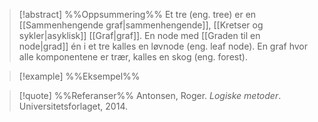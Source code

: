 
> [!abstract] %%Oppsummering%%
> Et tre (eng. tree) er en [[Sammenhengende graf|sammenhengende]], [[Kretser og sykler|asyklisk]] [[Graf|graf]]. En node med [[Graden til en node|grad]] én i et tre kalles en løvnode (eng. leaf node). En graf hvor alle komponentene er trær, kalles en skog (eng. forest).

> [!example] %%Eksempel%%
> 

> [!quote] %%Referanser%%
>Antonsen, Roger. *Logiske metoder*. Universitetsforlaget, 2014.


